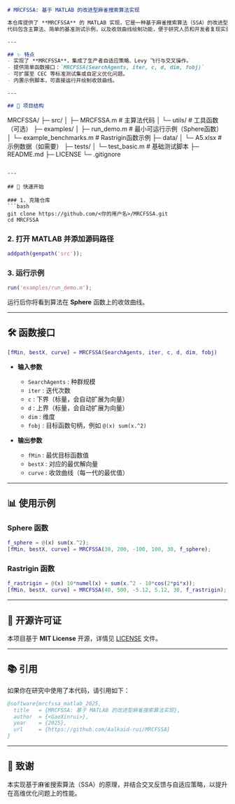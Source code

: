 
```markdown
# MRCFSSA: 基于 MATLAB 的改进型麻雀搜索算法实现

本仓库提供了 **MRCFSSA** 的 MATLAB 实现，它是一种基于麻雀搜索算法（SSA）的改进型群智能优化算法。  
代码包含主算法、简单的基准测试示例，以及收敛曲线绘制功能，便于研究人员和开发者复现实验。

---

## ✨ 特点
- 实现了 **MRCFSSA**，集成了生产者自适应策略、Levy 飞行与交叉操作。
- 提供简单函数接口：`MRCFSSA(SearchAgents, iter, c, d, dim, fobj)`
- 可扩展至 CEC 等标准测试集或自定义优化问题。
- 内置示例脚本，可直接运行并绘制收敛曲线。

---

## 📂 项目结构
```

MRCFSSA/
├─ src/
│  ├─ MRCFSSA.m                # 主算法代码
│  └─ utils/                   # 工具函数（可选）
├─ examples/
│  ├─ run\_demo.m               # 最小可运行示例（Sphere函数）
│  └─ example\_benchmarks.m     # Rastrigin函数示例
├─ data/
│  └─ A5.xlsx                  # 示例数据（如需要）
├─ tests/
│  └─ test\_basic.m             # 基础测试脚本
├─ README.md
├─ LICENSE
└─ .gitignore

````

---

## 🚀 快速开始

### 1. 克隆仓库
```bash
git clone https://github.com/<你的用户名>/MRCFSSA.git
cd MRCFSSA
````

### 2. 打开 MATLAB 并添加源码路径

```matlab
addpath(genpath('src'));
```

### 3. 运行示例

```matlab
run('examples/run_demo.m');
```

运行后你将看到算法在 **Sphere** 函数上的收敛曲线。

---

## 🛠️ 函数接口

```matlab
[fMin, bestX, curve] = MRCFSSA(SearchAgents, iter, c, d, dim, fobj)
```

* **输入参数**

  * `SearchAgents` : 种群规模
  * `iter` : 迭代次数
  * `c` : 下界（标量，会自动扩展为向量）
  * `d` : 上界（标量，会自动扩展为向量）
  * `dim` : 维度
  * `fobj` : 目标函数句柄，例如 `@(x) sum(x.^2)`

* **输出参数**

  * `fMin` : 最优目标函数值
  * `bestX` : 对应的最优解向量
  * `curve` : 收敛曲线（每一代的最优值）

---

## 📊 使用示例

### Sphere 函数

```matlab
f_sphere = @(x) sum(x.^2);
[fMin, bestX, curve] = MRCFSSA(30, 200, -100, 100, 30, f_sphere);
```

### Rastrigin 函数

```matlab
f_rastrigin = @(x) 10*numel(x) + sum(x.^2 - 10*cos(2*pi*x));
[fMin, bestX, curve] = MRCFSSA(40, 500, -5.12, 5.12, 30, f_rastrigin);
```

---

## 📑 开源许可证

本项目基于 **MIT License** 开源，详情见 [LICENSE](LICENSE) 文件。

---

## 📚 引用

如果你在研究中使用了本代码，请引用如下：

```bibtex
@software{mrcfssa_matlab_2025,
  title   = {MRCFSSA: 基于 MATLAB 的改进型麻雀搜索算法实现},
  author  = {<GaoXinrui>},
  year    = {2025},
  url     = {https://github.com/Aalkaid-rui/MRCFSSA}
}
```

---

## 🙌 致谢

本实现基于麻雀搜索算法（SSA）的原理，并结合交叉反馈与自适应策略，以提升在高维优化问题上的性能。


